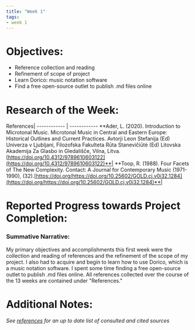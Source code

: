 ```yaml
---
title: "Week 1"
tags:
- week 1
---
```


# Objectives: 
- Reference collection and reading
- Refinement of scope of project
- Learn Dorico: music notation software
- Find a free open-source outlet to publish .md files online


# Research of the Week:
References| 
------------ | ------------
**Ader, L. (2020). Introduction to Microtonal Music. Microtonal Music in Central and Eastern Europe: Historical Outlines and Current Practices. Avtorji Leon Stefanija (Ed) Univerza v Ljubljani, Filozofska Fakulteta Rūta Stanevičiūtė (Ed) Litovska Akademija Za Glasbo in Gledališče, Vilna, Litva. [https://doi.org/10.4312/9789610603122](https://doi.org/10.4312/9789610603122)**|
**Toop, R. (1988). Four Facets of The New Complexity. Contact: A Journal for Contemporary Music (1971-1990), (32).[https://doi.org/https://doi.org/10.25602/GOLD.cj.v0i32.1284](https://doi.org/https://doi.org/10.25602/GOLD.cj.v0i32.1284)**|
# Reported Progress towards Project Completion:

### Summative Narrative: 
My primary objectives and accomplishments this first week were the collection and reading of references and the refinement of the scope of my project. I also had to acquire and begin to learn how to use Dorico, which is a music notation software. I spent some time finding a free open-source outlet to publish .md files online. All references collected over the course of the 13 weeks are contained under "References."

# Additional Notes:

*See [references](/notes/vault/references.md) for an up to date list of consulted and cited sources*